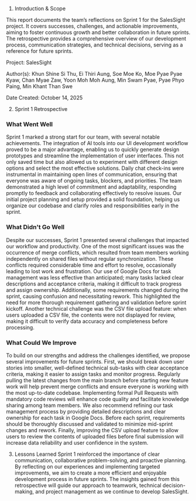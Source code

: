 1. Introduction & Scope

This report documents the team’s reflections on Sprint 1 for the SalesSight project. It covers successes, challenges, and actionable improvements, aiming to foster continuous growth and better collaboration in future sprints. The retrospective provides a comprehensive overview of our development process, communication strategies, and technical decisions, serving as a reference for future sprints.

Project: SalesSight

Author(s): Khun Shine Si Thu, Ei Thiri Aung, Soe Moe Ko, Moe Pyae Pyae Kyaw, Chan Myae Zaw, Yoon Moh Moh Aung, Min Swam Pyae, Pyae Phyo Paing, Min Khant Than Swe  

Date Created: October 14, 2025

2. Sprint 1 Retrospective

### What Went Well
Sprint 1 marked a strong start for our team, with several notable achievements. The integration of AI tools into our UI development workflow proved to be a major advantage, enabling us to quickly generate design prototypes and streamline the implementation of user interfaces. This not only saved time but also allowed us to experiment with different design options and select the most effective solutions. Daily chat check-ins were instrumental in maintaining open lines of communication, ensuring that everyone was aware of ongoing tasks, blockers, and priorities. The team demonstrated a high level of commitment and adaptability, responding promptly to feedback and collaborating effectively to resolve issues. Our initial project planning and setup provided a solid foundation, helping us organize our codebase and clarify roles and responsibilities early in the sprint.

### What Didn't Go Well
Despite our successes, Sprint 1 presented several challenges that impacted our workflow and productivity. One of the most significant issues was the occurrence of merge conflicts, which resulted from team members working independently on shared files without regular synchronization. These conflicts required considerable time and effort to resolve, occasionally leading to lost work and frustration. Our use of Google Docs for task management was less effective than anticipated; many tasks lacked clear descriptions and acceptance criteria, making it difficult to track progress and assign ownership. Additionally, some requirements changed during the sprint, causing confusion and necessitating rework. This highlighted the need for more thorough requirement gathering and validation before sprint kickoff. Another technical challenge was the CSV file upload feature: when users uploaded a CSV file, the contents were not displayed for review, making it difficult to verify data accuracy and completeness before processing.

### What Could We Improve
To build on our strengths and address the challenges identified, we propose several improvements for future sprints. First, we should break down user stories into smaller, well-defined technical sub-tasks with clear acceptance criteria, making it easier to assign tasks and monitor progress. Regularly pulling the latest changes from the main branch before starting new feature work will help prevent merge conflicts and ensure everyone is working with the most up-to-date codebase. Implementing formal Pull Requests with mandatory code reviews will enhance code quality and facilitate knowledge sharing among team members. We also recommend refining our task management process by providing detailed descriptions and clear ownership for each task in Google Docs. Before each sprint, requirements should be thoroughly discussed and validated to minimize mid-sprint changes and rework. Finally, improving the CSV upload feature to allow users to review the contents of uploaded files before final submission will increase data reliability and user confidence in the system.

3. Lessons Learned
Sprint 1 reinforced the importance of clear communication, collaborative problem-solving, and proactive planning. By reflecting on our experiences and implementing targeted improvements, we aim to create a more efficient and enjoyable development process in future sprints. The insights gained from this retrospective will guide our approach to teamwork, technical decision-making, and project management as we continue to develop SalesSight.